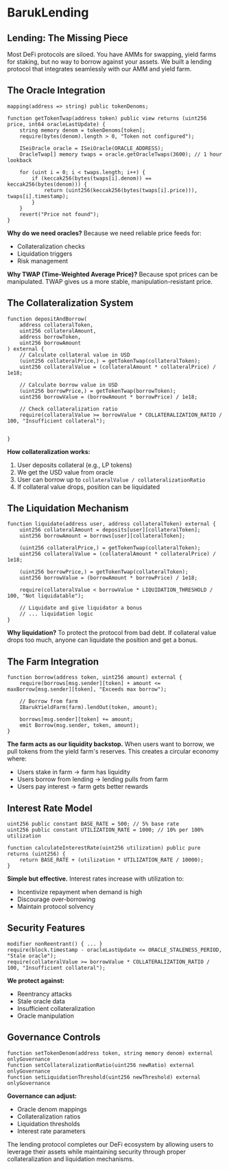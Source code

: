 # BarukLending

## Lending: The Missing Piece

Most DeFi protocols are siloed. You have AMMs for swapping, yield farms for staking, but no way to borrow against your assets. We built a lending protocol that integrates seamlessly with our AMM and yield farm.

## The Oracle Integration

```solidity
mapping(address => string) public tokenDenoms;

function getTokenTwap(address token) public view returns (uint256 price, int64 oracleLastUpdate) {
    string memory denom = tokenDenoms[token];
    require(bytes(denom).length > 0, "Token not configured");
    
    ISeiOracle oracle = ISeiOracle(ORACLE_ADDRESS);
    OracleTwap[] memory twaps = oracle.getOracleTwaps(3600); // 1 hour lookback
    
    for (uint i = 0; i < twaps.length; i++) {
        if (keccak256(bytes(twaps[i].denom)) == keccak256(bytes(denom))) {
            return (uint256(keccak256(bytes(twaps[i].price))), twaps[i].timestamp);
        }
    }
    revert("Price not found");
}
```

**Why do we need oracles?** Because we need reliable price feeds for:
- Collateralization checks
- Liquidation triggers
- Risk management

**Why TWAP (Time-Weighted Average Price)?** Because spot prices can be manipulated. TWAP gives us a more stable, manipulation-resistant price.

## The Collateralization System

```solidity
function depositAndBorrow(
    address collateralToken,
    uint256 collateralAmount,
    address borrowToken,
    uint256 borrowAmount
) external {
    // Calculate collateral value in USD
    (uint256 collateralPrice,) = getTokenTwap(collateralToken);
    uint256 collateralValue = (collateralAmount * collateralPrice) / 1e18;
    
    // Calculate borrow value in USD
    (uint256 borrowPrice,) = getTokenTwap(borrowToken);
    uint256 borrowValue = (borrowAmount * borrowPrice) / 1e18;
    
    // Check collateralization ratio
    require(collateralValue >= borrowValue * COLLATERALIZATION_RATIO / 100, "Insufficient collateral");
    
    
}
```

**How collateralization works:**
1. User deposits collateral (e.g., LP tokens)
2. We get the USD value from oracle
3. User can borrow up to `collateralValue / collateralizationRatio`
4. If collateral value drops, position can be liquidated

## The Liquidation Mechanism

```solidity
function liquidate(address user, address collateralToken) external {
    uint256 collateralAmount = deposits[user][collateralToken];
    uint256 borrowAmount = borrows[user][collateralToken];
    
    (uint256 collateralPrice,) = getTokenTwap(collateralToken);
    uint256 collateralValue = (collateralAmount * collateralPrice) / 1e18;
    
    (uint256 borrowPrice,) = getTokenTwap(collateralToken);
    uint256 borrowValue = (borrowAmount * borrowPrice) / 1e18;
    
    require(collateralValue < borrowValue * LIQUIDATION_THRESHOLD / 100, "Not liquidatable");
    
    // Liquidate and give liquidator a bonus
    // ... liquidation logic
}
```

**Why liquidation?** To protect the protocol from bad debt. If collateral value drops too much, anyone can liquidate the position and get a bonus.

## The Farm Integration

```solidity
function borrow(address token, uint256 amount) external {
    require(borrows[msg.sender][token] + amount <= maxBorrow[msg.sender][token], "Exceeds max borrow");
    
    // Borrow from farm
    IBarukYieldFarm(farm).lendOut(token, amount);
    
    borrows[msg.sender][token] += amount;
    emit Borrow(msg.sender, token, amount);
}
```

**The farm acts as our liquidity backstop.** When users want to borrow, we pull tokens from the yield farm's reserves. This creates a circular economy where:
- Users stake in farm → farm has liquidity
- Users borrow from lending → lending pulls from farm
- Users pay interest → farm gets better rewards

## Interest Rate Model

```solidity
uint256 public constant BASE_RATE = 500; // 5% base rate
uint256 public constant UTILIZATION_RATE = 1000; // 10% per 100% utilization

function calculateInterestRate(uint256 utilization) public pure returns (uint256) {
    return BASE_RATE + (utilization * UTILIZATION_RATE / 10000);
}
```

**Simple but effective.** Interest rates increase with utilization to:
- Incentivize repayment when demand is high
- Discourage over-borrowing
- Maintain protocol solvency

## Security Features

```solidity
modifier nonReentrant() { ... }
require(block.timestamp - oracleLastUpdate <= ORACLE_STALENESS_PERIOD, "Stale oracle");
require(collateralValue >= borrowValue * COLLATERALIZATION_RATIO / 100, "Insufficient collateral");
```

**We protect against:**
- Reentrancy attacks
- Stale oracle data
- Insufficient collateralization
- Oracle manipulation

## Governance Controls

```solidity
function setTokenDenom(address token, string memory denom) external onlyGovernance
function setCollateralizationRatio(uint256 newRatio) external onlyGovernance
function setLiquidationThreshold(uint256 newThreshold) external onlyGovernance
```

**Governance can adjust:**
- Oracle denom mappings
- Collateralization ratios
- Liquidation thresholds
- Interest rate parameters

The lending protocol completes our DeFi ecosystem by allowing users to leverage their assets while maintaining security through proper collateralization and liquidation mechanisms. 